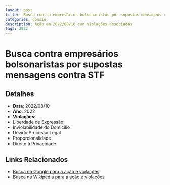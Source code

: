 ```yaml
---
layout: post
title:  Busca contra empresários bolsonaristas por supostas mensagens contra STF
categories: dossie
description: Ação em 2022/08/10 com violações associadas
tags: 2022
---
```


# Busca contra empresários bolsonaristas por supostas mensagens contra STF

## Detalhes
- **Data**: 2022/08/10
- **Ano**: 2022
- **Violações**:
- Liberdade de Expressão
- Inviolabilidade do Domicílio
- Devido Processo Legal
- Proporcionalidade
- Direito à Privacidade

## Links Relacionados
- [Busca no Google para a ação e violações](https://www.google.com/search?q=%22Alexandre%20de%20Moraes%22%20Busca%20contra%20empres%C3%A1rios%20bolsonaristas%20por%20supostas%20mensagens%20contra%20STF%20Liberdade%20de%20Express%C3%A3o%20Inviolabilidade%20do%20Domic%C3%ADlio%20Devido%20Processo%20Legal%20Proporcionalidade%20Direito%20%C3%A0%20Privacidade%202022)
- [Busca na Wikipedia para a ação e violações](https://en.wikipedia.org/w/index.php?search=%22Alexandre%20de%20Moraes%22%20Busca%20contra%20empres%C3%A1rios%20bolsonaristas%20por%20supostas%20mensagens%20contra%20STF%20Liberdade%20de%20Express%C3%A3o%20Inviolabilidade%20do%20Domic%C3%ADlio%20Devido%20Processo%20Legal%20Proporcionalidade%20Direito%20%C3%A0%20Privacidade%202022)
